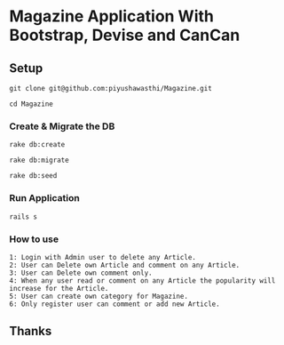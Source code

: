 # Magazine Application With Bootstrap, Devise and CanCan

## Setup

```
git clone git@github.com:piyushawasthi/Magazine.git
```


```
cd Magazine
```

### Create & Migrate the DB
```
rake db:create
```

```
rake db:migrate
```

```
rake db:seed
```

### Run Application
```
rails s
```

### How to use
```
1: Login with Admin user to delete any Article.
2: User can Delete own Article and comment on any Article.
3: User can Delete own comment only.
4: When any user read or comment on any Article the popularity will increase for the Article.
5: User can create own category for Magazine.
6: Only register user can comment or add new Article.
```

## Thanks